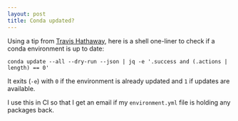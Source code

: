 ```yaml
---
layout: post
title: Conda updated?
---
```


Using a tip from
[Travis Hathaway](https://github.com/conda/conda/issues/14418#issuecomment-2513806325),
here is a shell one-liner to check if a conda environment is up to date:

```shell
conda update --all --dry-run --json | jq -e '.success and (.actions | length) == 0'
```

It exits (`-e`) with `0` if the environment is already updated and `1` if
updates are available.

I use this in CI so that I get an email if my `environment.yml` file is holding
any packages back.
